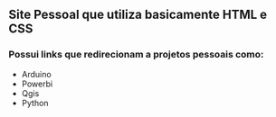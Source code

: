 ## Site Pessoal que utiliza basicamente HTML e CSS

### Possui links que redirecionam a projetos pessoais como:

+ Arduino
+ Powerbi
+ Qgis
+ Python

